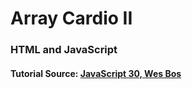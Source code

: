 # Array Cardio II
### HTML and JavaScript
#### Tutorial Source: [JavaScript 30, Wes Bos](https://javascript30.com/)